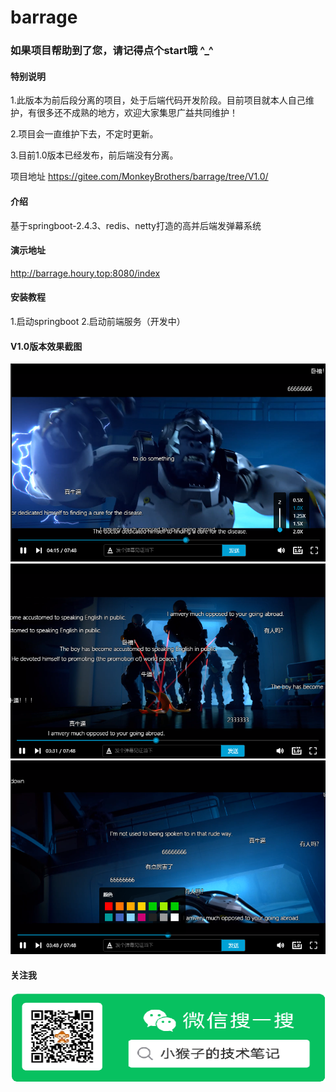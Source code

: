 # barrage


### 如果项目帮助到了您，请记得点个start哦  ^_^

#### 特别说明
1.此版本为前后段分离的项目，处于后端代码开发阶段。目前项目就本人自己维护，有很多还不成熟的地方，欢迎大家集思广益共同维护！

2.项目会一直维护下去，不定时更新。

3.目前1.0版本已经发布，前后端没有分离。

项目地址 https://gitee.com/MonkeyBrothers/barrage/tree/V1.0/

#### 介绍
基于springboot-2.4.3、redis、netty打造的高并后端发弹幕系统


#### 演示地址
http://barrage.houry.top:8080/index
#### 安装教程
1.启动springboot
2.启动前端服务（开发中）


#### V1.0版本效果截图
![avatar](/images/1.png)
![avatar](/images/2.png)
![avatar](/images/3.png)

#### 关注我
![avatar](/images/WeChat.png)

